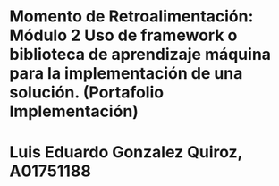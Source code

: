 # Momento de Retroalimentación: Módulo 2 Uso de framework o biblioteca de aprendizaje máquina para la implementación de una solución. (Portafolio Implementación)
# Luis Eduardo Gonzalez Quiroz, A01751188
